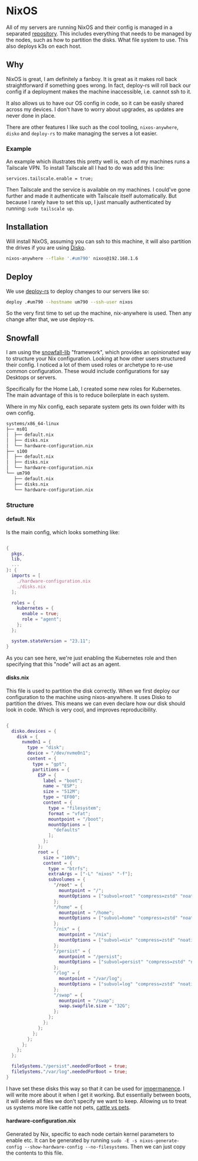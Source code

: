 # NixOS

All of my servers are running NixOS and their config is managed in a separated [repository](https://gitlab.com/hmajid2301/dotfiles).
This includes everything that needs to be managed by the nodes, such as how to partition the disks. What file system to
use. This also deploys k3s on each host.

## Why

NixOS is great, I am definitely a fanboy. It is great as it makes roll back straightforward if something goes wrong. In fact,
deploy-rs will roll back our config if a deployment makes the machine inaccessible, i.e. cannot ssh to it.

It also allows us to have our OS config in code, so it can be easily shared across my devices. I don't have to worry
about upgrades, as updates are never done in place.

There are other features I like such as the cool tooling, `nixos-anywhere`, `disko` and `deploy-rs` to make managing the
serves a lot easier.


### Example

An example which illustrates this pretty well is, each of my machines runs a Tailscale VPN. To install Tailscale all I had to do was add this line:

`services.tailscale.enable = true;`

Then Tailscale and the service is available on my machines. I could've gone further and made it authenticate with
Tailscale itself automatically. But because I rarely have to set this up, I just manually authenticated by running:
`sudo tailscale up`.

## Installation

Will install NixOS, assuming you can ssh to this machine, it will also partition the drives if you are using [Disko](https://github.com/nix-community/disko).

```bash
nixos-anywhere --flake '.#um790' nixos@192.168.1.6
```
## Deploy

We use [deploy-rs](https://github.com/serokell/deploy-rs) to deploy changes to our servers like so:
```bash
deploy .#um790 --hostname um790 --ssh-user nixos
```

So the very first time to set up the machine, nix-anywhere is used. Then any change after that, we use deploy-rs.
## Snowfall

I am using the [snowfall-lib](https://snowfall.org/guides/lib/systems/) "framework", which provides an opinionated way to structure your Nix configuration.
Looking at how other users structured their config. I noticed a lot of them used roles or archetype to re-use common
configuration. These would include configurations for say Desktops or servers.

Specifically for the Home Lab, I created some new roles for Kubernetes. The main advantage of this is to reduce boilerplate
in each system.

Where in my Nix config, each separate system gets its own folder with its own config.

```bash
systems/x86_64-linux
├── ms01
│  ├── default.nix
│  ├── disks.nix
│  └── hardware-configuration.nix
├── s100
│  ├── default.nix
│  ├── disks.nix
│  └── hardware-configuration.nix
└── um790
   ├── default.nix
   ├── disks.nix
   └── hardware-configuration.nix
```

### Structure

#### default. Nix

Is the main config, which looks something like:

```nix

{
  pkgs,
  lib,
  ...
}: {
  imports = [
    ./hardware-configuration.nix
    ./disks.nix
  ];

  roles = {
    kubernetes = {
      enable = true;
      role = "agent";
    };
  };

  system.stateVersion = "23.11";
}
```

As you can see here, we're just enabling the Kubernetes role and then specifying that this "node" will act as an agent.
#### disks.nix

This file is used to partition the disk correctly. When we first deploy our configuration to the machine using nixos-anywhere.
It uses Disko to partition the drives. This means we can even declare how our disk should look in
code. Which is very cool, and improves reproducibility.

```nix

{
  disko.devices = {
    disk = {
      nvme0n1 = {
        type = "disk";
        device = "/dev/nvme0n1";
        content = {
          type = "gpt";
          partitions = {
            ESP = {
              label = "boot";
              name = "ESP";
              size = "512M";
              type = "EF00";
              content = {
                type = "filesystem";
                format = "vfat";
                mountpoint = "/boot";
                mountOptions = [
                  "defaults"
                ];
              };
            };
            root = {
              size = "100%";
              content = {
                type = "btrfs";
                extraArgs = ["-L" "nixos" "-f"];
                subvolumes = {
                  "/root" = {
                    mountpoint = "/";
                    mountOptions = ["subvol=root" "compress=zstd" "noatime"];
                  };
                  "/home" = {
                    mountpoint = "/home";
                    mountOptions = ["subvol=home" "compress=zstd" "noatime"];
                  };
                  "/nix" = {
                    mountpoint = "/nix";
                    mountOptions = ["subvol=nix" "compress=zstd" "noatime"];
                  };
                  "/persist" = {
                    mountpoint = "/persist";
                    mountOptions = ["subvol=persist" "compress=zstd" "noatime"];
                  };
                  "/log" = {
                    mountpoint = "/var/log";
                    mountOptions = ["subvol=log" "compress=zstd" "noatime"];
                  };
                  "/swap" = {
                    mountpoint = "/swap";
                    swap.swapfile.size = "32G";
                  };
                };
              };
            };
          };
        };
      };
    };
  };

  fileSystems."/persist".neededForBoot = true;
  fileSystems."/var/log".neededForBoot = true;
}
```

I have set these disks this way so that it can be used for [impermanence](https://github.com/nix-community/impermanence). I will write more about it when I get it working.
But essentially between boots, it will delete all files we don't specify we want to keep. Allowing us to treat us systems more like
cattle not pets,
[cattle vs pets](https://www.hava.io/blog/cattle-vs-pets-devops-explained).

#### hardware-configuration.nix

Generated by Nix, specific to each node certain kernel parameters to enable etc. It can be generated by running
`sudo -E -s nixos-generate-config --show-hardware-config --no-filesystems`. Then we can just copy the contents to this
file.


